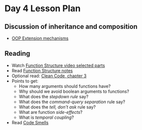 # Day 4 Lesson Plan

## Discussion of inheritance and composition

- [OOP Extension mechanisms](../cheatsheets/OOPExtensions.md)

## Reading

- Watch [Function Structure video selected parts](../videos/05-function_structure.md)
- Read [Function Structure notes](../activities/activity3-2functionStructure.md)
- Optional read: [Clean Code, chapter 3](https://learning.oreilly.com/library/view/clean-code/9780136083238/chapter03.html#ch3)
- Points to get:
    - How many arguments should functions have?
    - Why should we avoid boolean arguments to functions?
    - What does the *stepdown rule* say?
    - What does the *command-query separation* rule say?
    - What does the *tell, don't ask* rule say?
    - What are function *side-effects*?
    - What is *temporal coupling*?
- Read [Code Smells](../activities/activity5-1codeSmells.md)
